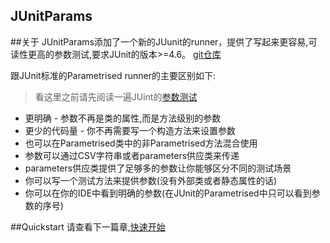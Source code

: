 JUnitParams
-------

##关于
JUnitParams添加了一个新的JUunit的runner，提供了写起来更容易,可读性更高的参数测试,要求JUnit的版本>=4.6。
[git仓库](https://github.com/Pragmatists/JUnitParams)

跟JUnit标准的Parametrised runner的主要区别如下:
>看这里之前请先阅读一遍JUint的[参数测试](../exception_test.md)

- 更明确 - 参数不再是类的属性,而是方法级别的参数
- 更少的代码量 - 你不再需要写一个构造方法来设置参数
- 也可以在Parametrised类中的非Parametrised方法混合使用
- 参数可以通过CSV字符串或者parameters供应类来传递
- parameters供应类提供了足够多的参数让你能够区分不同的测试场景
- 你可以写一个测试方法来提供参数(没有外部类或者静态属性的话)
- 你可以在你的IDE中看到明确的参数(在JUnit的Parametrised中只可以看到参数的序号)


##Quickstart
请查看下一篇章,[快速开始](/quickstart.md)